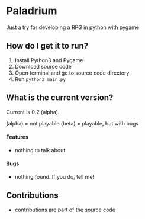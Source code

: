 # Paladrium
Just a try for developing a RPG in python with pygame

## How do I get it to run?

1. Install Python3 and Pygame
2. Download source code
3. Open terminal and go to source code directory
4. Run ```python3 main.py```

## What is the current version?

Current is 0.2 (alpha).

(alpha) = not playable
(beta)  = playable, but with bugs

#### Features

* nothing to talk about

#### Bugs

* nothing found. If you do, tell me!

## Contributions

* contributions are part of the source code
